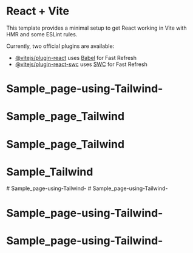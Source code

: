 # React + Vite

This template provides a minimal setup to get React working in Vite with HMR and some ESLint rules.

Currently, two official plugins are available:

- [@vitejs/plugin-react](https://github.com/vitejs/vite-plugin-react/blob/main/packages/plugin-react/README.md) uses [Babel](https://babeljs.io/) for Fast Refresh
- [@vitejs/plugin-react-swc](https://github.com/vitejs/vite-plugin-react-swc) uses [SWC](https://swc.rs/) for Fast Refresh
# Sample_page-using-Tailwind-
# Sample_page_Tailwind
# Sample_page_Tailwind
# Sample_Tailwind
#   S a m p l e _ p a g e - u s i n g - T a i l w i n d -  
 # Sample_page-using-Tailwind-
# Sample_page-using-Tailwind-
# Sample_page-using-Tailwind-
